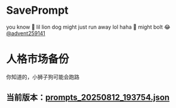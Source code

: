 # SavePrompt
you know 🫠 lil lion dog might just run away lol
haha 🐶 might bolt 😂 [@advent259141](https://github.com/advent259141)

# 人格市场备份
你知道的，小狮子狗可能会跑路

## 当前版本：[prompts_20250812_193754.json](https://github.com/Larch-C/SavePrompt/blob/main/prompts_20250812_193754.json)
